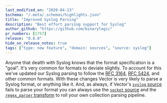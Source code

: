 ```yaml
---
last_modified_on: "2020-04-13"
$schema: "/.meta/.schemas/highlights.json"
title: "Improved Syslog Parsing"
description: "Best effort parsing support for Syslog"
author_github: "https://github.com/binarylogic"
pr_numbers: [1757]
release: "0.8.0"
hide_on_release_notes: true
tags: ["type: new feature", "domain: sources", "source: syslog"]
---
```


Anyone that dealth with Syslog knows that the format specification is a "goal".
It's very common for formats to deviate slightly. To account for this we've
updated our Syslog parsing to follow the [RFC 3164][urls.syslog_3164],
[RFC 5424][urls.syslog_5424], and other common formats. With these changes
Vector is very likely to parse a Syslog format, or anything like it. And, as
always, if Vector's [`syslog` source][docs.sources.syslog] fails to parse your
format you can always use the [`socket` source][docs.sources.socket] and the
[`regex_parser` transform][docs.transforms.regex_parser] to roll your own
collection parsing pipeline.


[docs.sources.socket]: /docs/reference/sources/socket/
[docs.sources.syslog]: /docs/reference/sources/syslog/
[docs.transforms.regex_parser]: /docs/reference/transforms/regex_parser/
[urls.syslog_3164]: https://tools.ietf.org/html/rfc3164
[urls.syslog_5424]: https://tools.ietf.org/html/rfc5424
